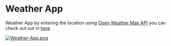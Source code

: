 <h1>Weather App </h1>

Weather App by entering the location using [Open Weather Map API](https://openweathermap.org/api) 
you can check out out in [here](https://weatherandlocal.netlify.app/)

[![Weather-App.png](https://i.postimg.cc/GpPBVKj6/Weather-App.png)](https://postimg.cc/06Q2JpFC)




